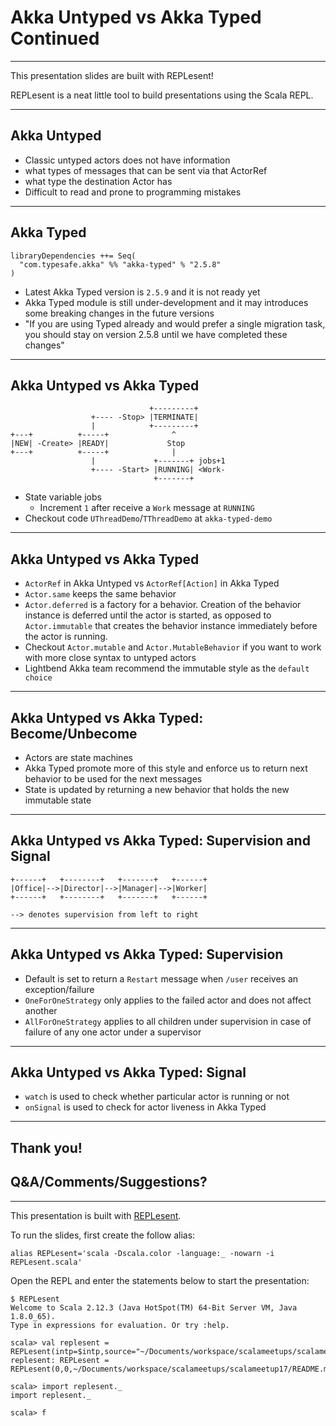 # Akka Untyped vs Akka Typed Continued

---

This presentation slides are built with REPLesent!

REPLesent is a neat little tool to build presentations
using the Scala REPL.

---

## Akka Untyped

- Classic untyped actors does not have information
 - what types of messages that can be sent via that ActorRef
 - what type the destination Actor has
- Difficult to read and prone to programming mistakes

---

## Akka Typed

```
libraryDependencies ++= Seq(
  "com.typesafe.akka" %% "akka-typed" % "2.5.8"
)
```

- Latest Akka Typed version is `2.5.9` and it is not ready yet
- Akka Typed module is still under-development and it may introduces some
  breaking changes in the future versions
- "If you are using Typed already and would prefer a single migration task,
  you should stay on version 2.5.8 until we have completed these changes"

---

## Akka Untyped vs Akka Typed

```
                               +---------+
                  +---- -Stop> |TERMINATE|
                  |            +---------+
+---+          +-----+              ^
|NEW| -Create> |READY|             Stop
+---+          +-----+              |
                  |             +-------+ jobs+1
                  +---- -Start> |RUNNING| <Work-
                                +-------+
```

- State variable jobs
  - Increment `1` after receive a `Work` message at `RUNNING`
- Checkout code `UThreadDemo`/`TThreadDemo` at `akka-typed-demo`

---

## Akka Untyped vs Akka Typed

- `ActorRef` in Akka Untyped vs `ActorRef[Action]` in Akka Typed
- `Actor.same` keeps the same behavior
- `Actor.deferred` is a factory for a behavior. Creation of the behavior instance is
  deferred until the actor is started, as opposed to `Actor.immutable` that
  creates the behavior instance immediately before the actor is running.
- Checkout `Actor.mutable` and `Actor.MutableBehavior` if you want to work with
  more close syntax to untyped actors
- Lightbend Akka team recommend the immutable style as the `default choice`

---

## Akka Untyped vs Akka Typed: Become/Unbecome

- Actors are state machines
- Akka Typed promote more of this style and enforce us to return
  next behavior to be used for the next messages
- State is updated by returning a new behavior that holds the
  new immutable state

---

## Akka Untyped vs Akka Typed: Supervision and Signal

```
+------+   +--------+   +-------+   +------+
|Office|-->|Director|-->|Manager|-->|Worker|
+------+   +--------+   +-------+   +------+

--> denotes supervision from left to right
```

---

## Akka Untyped vs Akka Typed: Supervision

- Default is set to return a `Restart` message when `/user` receives an exception/failure
- `OneForOneStrategy` only applies to the failed actor and does not affect another
- `AllForOneStrategy` applies to all children under supervision in case of
  failure of any one actor under a supervisor

---

## Akka Untyped vs Akka Typed: Signal

- `watch` is used to check whether particular actor is running or not
- `onSignal` is used to check for actor liveness in Akka Typed

---

## Thank you!

## Q&A/Comments/Suggestions?

---

This presentation is built with [REPLesent](https://github.com/marconilanna/REPLesent).

To run the slides, first create the follow alias:

```
alias REPLesent='scala -Dscala.color -language:_ -nowarn -i REPLesent.scala'
```

Open the REPL and enter the statements below to start the presentation:

```
$ REPLesent
Welcome to Scala 2.12.3 (Java HotSpot(TM) 64-Bit Server VM, Java 1.8.0_65).
Type in expressions for evaluation. Or try :help.

scala> val replesent = REPLesent(intp=$intp,source="~/Documents/workspace/scalameetups/scalameetup17/README.md")
replesent: REPLesent = REPLesent(0,0,~/Documents/workspace/scalameetups/scalameetup17/README.md,true,true,scala.tools.nsc.interpreter.ILoop$ILoopInterpreter@3b80bb63)

scala> import replesent._
import replesent._

scala> f
```

